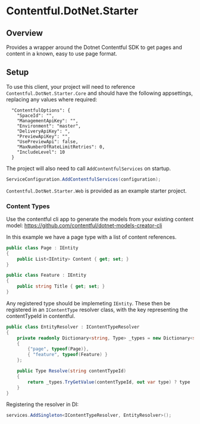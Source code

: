 # Contentful.DotNet.Starter

## Overview
Provides a wrapper around the Dotnet Contentful SDK to get pages and content in a known, easy to use page format.

## Setup
To use this client, your project will need to reference `Contentful.DotNet.Starter.Core` and should have the following appsettings, replacing any values where required:
```
  "ContentfulOptions": {
    "SpaceId": "",
    "ManagementApiKey": "",
    "Environment": "master",
    "DeliveryApiKey": ",
    "PreviewApiKey": "",
    "UsePreviewApi": false,
    "MaxNumberOfRateLimitRetries": 0,
    "IncludeLevel": 10
  }
```

The project will also need to call `AddContentfulServices` on startup.
```C#
ServiceConfiguration.AddContentfulServices(configuration);
```

`Contentful.DotNet.Starter.Web` is provided as an example starter project.

### Content Types
Use the contentful cli app to generate the models from your existing content model: https://github.com/contentful/dotnet-models-creator-cli

In this example we have a page type with a list of content references.

```C#
public class Page : IEntity
{
    public List<IEntity> Content { get; set; }
}
```

```C#
public class Feature : IEntity
{
    public string Title { get; set; }
}
```

Any registered type should be implemeting `IEntity`. These then be registered in an `IContentType` resolver class, with the key representing the contentTypeId in contentful.

```C#
public class EntityResolver : IContentTypeResolver
{
    private readonly Dictionary<string, Type> _types = new Dictionary<string, Type>()
    {
        {"page", typeof(Page)},
        { "feature", typeof(Feature) }
    };

    public Type Resolve(string contentTypeId)
    {
        return _types.TryGetValue(contentTypeId, out var type) ? type : null;
    }
}
```
Registering the resolver in DI:
```C#
services.AddSingleton<IContentTypeResolver, EntityResolver>();
```